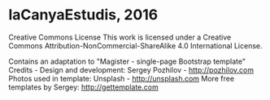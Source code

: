 laCanyaEstudis, 2016
===============================
Creative Commons License
This work is licensed under a Creative Commons Attribution-NonCommercial-ShareAlike 4.0 International License.


Contains an adaptation to "Magister - single-page Bootstrap template"
    Credits  - Design and development: Sergey Pozhilov - http://pozhilov.com
               Photos used in template: Unsplash - http://unsplash.com
               More free templates by Sergey: http://gettemplate.com
